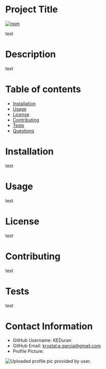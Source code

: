 
# Project Title

[![npm](https://badge.fury.io/js/inquirer.svg)](http://badge.fury.io/js/inquirer)


test

# Description
test

# Table of contents
* [Installation](#-Installation)
* [Usage](#-Usage)
* [License](#-License)
* [Contributing](#-Contributing)
* [Tests](#-Tests)
* [Questions](#-Contact-Information)

# Installation
test

# Usage
test

# License
test

# Contributing
test

# Tests
test

# Contact Information
* GitHub Username: KEDuran
* GitHub Email: krystal.e.garcia@gmail.com
* Profile Picture: 

![Uploaded profile pic provided by user.](https://raw.githubusercontent.com/KEDuran/ReadMe-Generator/20-questValidation/assets/images/KEDuran.jpg)
